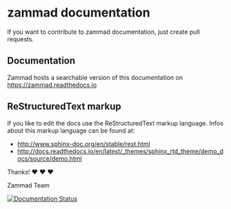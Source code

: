 # zammad documentation

If you want to contribute to zammad documentation, just create pull requests.

## Documentation

Zammad hosts a searchable version of this documentation on https://zammad.readthedocs.io

## ReStructuredText markup

If you like to edit the docs use the ReStructuredText markup language. Infos about this markup language can be found at:

- http://www.sphinx-doc.org/en/stable/rest.html
- http://docs.readthedocs.io/en/latest/_themes/sphinx_rtd_theme/demo_docs/source/demo.html

Thanks! ❤️ ❤️ ❤️

  Zammad Team


[![Documentation Status](https://readthedocs.org/projects/zammad/badge/?version=latest)](http://zammad.readthedocs.io/en/latest/?badge=latest)


